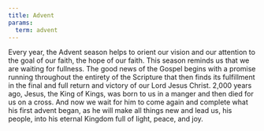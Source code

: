 ```yaml
---
title: Advent
params:
  term: advent
---
```


Every year, the Advent season helps to orient our vision and our attention to the goal of our faith, the hope of our faith. This season reminds us that we are waiting for fullness. The good news of the Gospel begins with a promise running throughout the entirety of the Scripture that then finds its fulfillment in the final and full return and victory of our Lord Jesus Christ. 2,000 years ago, Jesus, the King of Kings, was born to us in a manger and then died for us on a cross. And now we wait for him to come again and complete what his first advent began, as he will make all things new and lead us, his people, into his eternal Kingdom full of light, peace, and joy.
